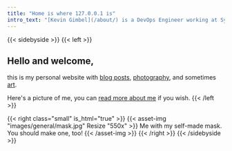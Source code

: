```yaml
---
title: "Home is where 127.0.0.1 is"
intro_text: "[Kevin Gimbel](/about/) is a DevOps Engineer working at Synoa GmbH. *This* is his website and writing in third person is **awkward**."
---
```


{{< sidebyside >}}
{{< left >}}
## Hello and welcome,
this is my personal website with [blog posts](/blog/), [photography](/photography), and sometimes [art](/art).


Here's a picture of me, you can [read more about me](/about/) if you wish.
{{< /left >}}

{{< right class="small" is_html="true" >}}
    {{< asset-img "images/general/mask.jpg" Resize "550x" >}}
Me with my self-made mask. You should make one, too! 
    {{< /asset-img >}}
{{< /right >}}
{{< /sidebyside >}}
